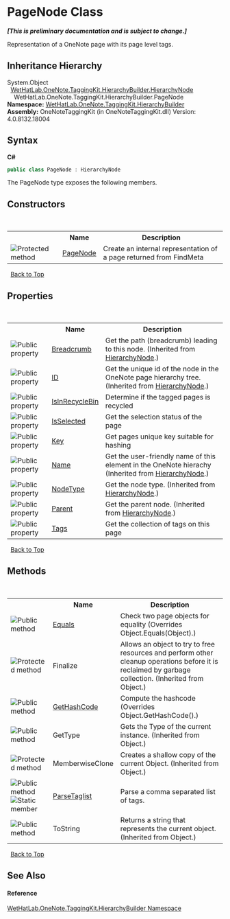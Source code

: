 # PageNode Class
 _**\[This is preliminary documentation and is subject to change.\]**_

Representation of a OneNote page with its page level tags.


## Inheritance Hierarchy
System.Object<br />&nbsp;&nbsp;<a href="f01a25b1-a2fc-25d2-ee15-630216a9c12e">WetHatLab.OneNote.TaggingKit.HierarchyBuilder.HierarchyNode</a><br />&nbsp;&nbsp;&nbsp;&nbsp;WetHatLab.OneNote.TaggingKit.HierarchyBuilder.PageNode<br />
**Namespace:**&nbsp;<a href="886a8d6b-3c89-17b1-a6bd-f04dfde95aba">WetHatLab.OneNote.TaggingKit.HierarchyBuilder</a><br />**Assembly:**&nbsp;OneNoteTaggingKit (in OneNoteTaggingKit.dll) Version: 4.0.8132.18004

## Syntax

**C#**<br />
``` C#
public class PageNode : HierarchyNode
```

The PageNode type exposes the following members.


## Constructors
&nbsp;<table><tr><th></th><th>Name</th><th>Description</th></tr><tr><td>![Protected method](media/protmethod.gif "Protected method")</td><td><a href="7d5e2c66-a3aa-609d-575f-65d5e4d1d722">PageNode</a></td><td>
Create an internal representation of a page returned from FindMeta</td></tr></table>&nbsp;
<a href="#pagenode-class">Back to Top</a>

## Properties
&nbsp;<table><tr><th></th><th>Name</th><th>Description</th></tr><tr><td>![Public property](media/pubproperty.gif "Public property")</td><td><a href="80092898-bea1-a36a-138a-5f28a5a597a9">Breadcrumb</a></td><td>
Get the path (breadcrumb) leading to this node.
 (Inherited from <a href="f01a25b1-a2fc-25d2-ee15-630216a9c12e">HierarchyNode</a>.)</td></tr><tr><td>![Public property](media/pubproperty.gif "Public property")</td><td><a href="a93d2601-7059-54c4-42ac-51ed6d069161">ID</a></td><td>
Get the unique id of the node in the OneNote page hierarchy tree.
 (Inherited from <a href="f01a25b1-a2fc-25d2-ee15-630216a9c12e">HierarchyNode</a>.)</td></tr><tr><td>![Public property](media/pubproperty.gif "Public property")</td><td><a href="3922877c-caf0-6d14-359e-6bbd452350cf">IsInRecycleBin</a></td><td>
Determine if the tagged pages is recycled</td></tr><tr><td>![Public property](media/pubproperty.gif "Public property")</td><td><a href="06fe2fa2-28c1-03b6-fda0-f67b71e35679">IsSelected</a></td><td>
Get the selection status of the page</td></tr><tr><td>![Public property](media/pubproperty.gif "Public property")</td><td><a href="82a41f64-7e0a-9504-c312-8665ec8d709c">Key</a></td><td>
Get pages unique key suitable for hashing</td></tr><tr><td>![Public property](media/pubproperty.gif "Public property")</td><td><a href="6ce12bbc-bf55-f393-568e-84c0863e9b1f">Name</a></td><td>
Get the user-friendly name of this element in the OneNote hierachy
 (Inherited from <a href="f01a25b1-a2fc-25d2-ee15-630216a9c12e">HierarchyNode</a>.)</td></tr><tr><td>![Public property](media/pubproperty.gif "Public property")</td><td><a href="0e67a37f-4657-2d81-a421-d6b723369f2e">NodeType</a></td><td>
Get the node type.
 (Inherited from <a href="f01a25b1-a2fc-25d2-ee15-630216a9c12e">HierarchyNode</a>.)</td></tr><tr><td>![Public property](media/pubproperty.gif "Public property")</td><td><a href="3d6c8551-cbc9-9a4c-28ee-8a685f1e8054">Parent</a></td><td>
Get the parent node.
 (Inherited from <a href="f01a25b1-a2fc-25d2-ee15-630216a9c12e">HierarchyNode</a>.)</td></tr><tr><td>![Public property](media/pubproperty.gif "Public property")</td><td><a href="31402f1b-e123-68a6-1e25-0f9f54ed33d3">Tags</a></td><td>
Get the collection of tags on this page</td></tr></table>&nbsp;
<a href="#pagenode-class">Back to Top</a>

## Methods
&nbsp;<table><tr><th></th><th>Name</th><th>Description</th></tr><tr><td>![Public method](media/pubmethod.gif "Public method")</td><td><a href="af40a7e2-8e6b-8f74-b14b-7bd9429c0308">Equals</a></td><td>
Check two page objects for equality
 (Overrides Object.Equals(Object).)</td></tr><tr><td>![Protected method](media/protmethod.gif "Protected method")</td><td>Finalize</td><td>
Allows an object to try to free resources and perform other cleanup operations before it is reclaimed by garbage collection.
 (Inherited from Object.)</td></tr><tr><td>![Public method](media/pubmethod.gif "Public method")</td><td><a href="539fa1e9-8fb9-001b-bb72-e1c639d1741a">GetHashCode</a></td><td>
Compute the hashcode
 (Overrides Object.GetHashCode().)</td></tr><tr><td>![Public method](media/pubmethod.gif "Public method")</td><td>GetType</td><td>
Gets the Type of the current instance.
 (Inherited from Object.)</td></tr><tr><td>![Protected method](media/protmethod.gif "Protected method")</td><td>MemberwiseClone</td><td>
Creates a shallow copy of the current Object.
 (Inherited from Object.)</td></tr><tr><td>![Public method](media/pubmethod.gif "Public method")![Static member](media/static.gif "Static member")</td><td><a href="a2ee7bd6-86df-a289-9b91-9aa1d5e53d73">ParseTaglist</a></td><td>
Parse a comma separated list of tags.</td></tr><tr><td>![Public method](media/pubmethod.gif "Public method")</td><td>ToString</td><td>
Returns a string that represents the current object.
 (Inherited from Object.)</td></tr></table>&nbsp;
<a href="#pagenode-class">Back to Top</a>

## See Also


#### Reference
<a href="886a8d6b-3c89-17b1-a6bd-f04dfde95aba">WetHatLab.OneNote.TaggingKit.HierarchyBuilder Namespace</a><br />